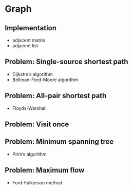 # Graph

## Implementation
- adjacent matrix
- adjacent list

## Problem: Single-source shortest path
- Dijkstra’s algorithm
- Bellman-Ford-Moore algorithm

## Problem: All-pair shortest path
- Floyds-Warshall

## Problem: Visit once

## Problem: Minimum spanning tree
- Prim’s algorithm

## Problem: Maximum flow 
- Ford-Fulkerson method
